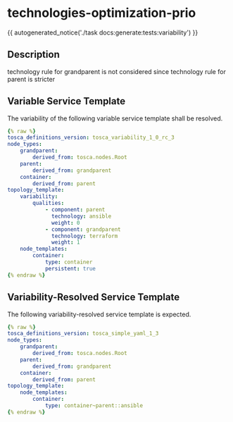 # technologies-optimization-prio

{{ autogenerated_notice('./task docs:generate:tests:variability') }}

## Description

technology rule for grandparent is not considered since technology rule for parent is stricter

## Variable Service Template

The variability of the following variable service template shall be resolved.

```yaml linenums="1"
{% raw %}
tosca_definitions_version: tosca_variability_1_0_rc_3
node_types:
    grandparent:
        derived_from: tosca.nodes.Root
    parent:
        derived_from: grandparent
    container:
        derived_from: parent
topology_template:
    variability:
        qualities:
            - component: parent
              technology: ansible
              weight: 0
            - component: grandparent
              technology: terraform
              weight: 1
    node_templates:
        container:
            type: container
            persistent: true
{% endraw %}
```




## Variability-Resolved Service Template

The following variability-resolved service template is expected.

```yaml linenums="1"
{% raw %}
tosca_definitions_version: tosca_simple_yaml_1_3
node_types:
    grandparent:
        derived_from: tosca.nodes.Root
    parent:
        derived_from: grandparent
    container:
        derived_from: parent
topology_template:
    node_templates:
        container:
            type: container~parent::ansible
{% endraw %}
```

